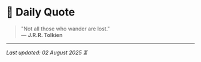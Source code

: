 # 📜 Daily Quote

> "Not all those who wander are lost."  
> — **J.R.R. Tolkien**

---

_Last updated: 02 August 2025 ⏳_
